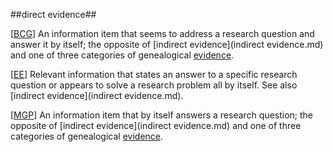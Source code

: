 ##direct evidence##

\[[BCG](SOURCES.md#BCG)\] An information item that seems to address a research question and answer it by itself; the opposite of [indirect evidence](indirect evidence.md) and one of three categories of genealogical [evidence](evidence.md).

\[[EE](SOURCES.md#EE)\]  Relevant information that states an answer to a specific research question or appears to solve a research problem all by itself. See also [indirect evidence](indirect evidence.md).

\[[MGP](SOURCES.md#MGP)\] An information item that by itself answers a research question; the opposite of [indirect evidence](indirect evidence.md) and one of three categories of genealogical [evidence](evidence.md).
